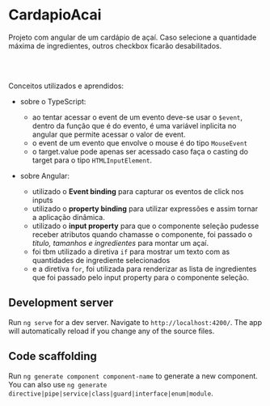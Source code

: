 # CardapioAcai

Projeto com angular de um cardápio de açaí. Caso selecione a quantidade máxima de ingredientes, outros checkbox ficarão desabilitados.

<br>
<br>

Conceitos utilizados e aprendidos:

- sobre o TypeScript:

  - ao tentar acessar o event de um evento deve-se usar o `$event`, dentro da função que é do evento, é uma variável inplicita no angular que permite acessar o valor de event.
  - o event de um evento que envolve o mouse é do tipo `MouseEvent`
  - o target.value pode apenas ser acessado caso faça o casting do target para o tipo `HTMLInputElement`.

- sobre Angular:
  - utilizado o **Event binding** para capturar os eventos de click nos inputs
  - utilizado o **property binding** para utilizar expressões e assim tornar a aplicação dinâmica.
  - utilizado o **input property** para que o componente seleção pudesse receber atributos quando chamasse o componente, foi passado o _titulo, tamanhos e ingredientes_ para montar um açaí.
  - foi tbm utilizado a diretiva `if` para mostrar um texto com as quantidades de ingrediente selecionados
  - e a diretiva `for`, foi utilizada para renderizar as lista de ingredientes que foi passado pelo input property para o componente seleção.

## Development server

Run `ng serve` for a dev server. Navigate to `http://localhost:4200/`. The app will automatically reload if you change any of the source files.

## Code scaffolding

Run `ng generate component component-name` to generate a new component. You can also use `ng generate directive|pipe|service|class|guard|interface|enum|module`.
